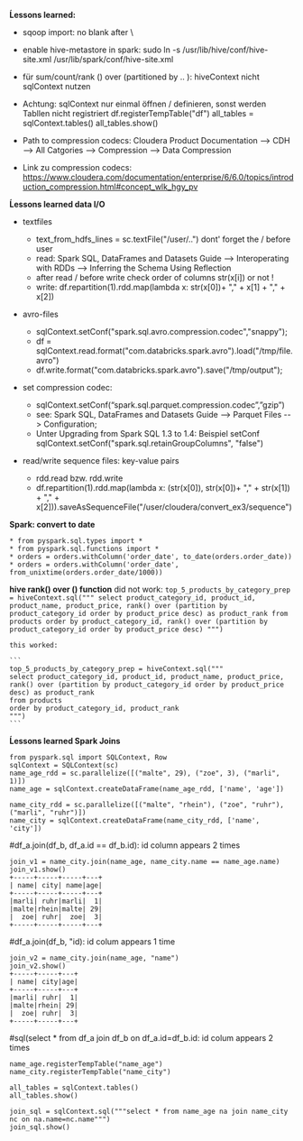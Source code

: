 **Ĺessons learned:**
* sqoop import: no blank after \
* enable hive-metastore in spark: sudo ln -s /usr/lib/hive/conf/hive-site.xml /usr/lib/spark/conf/hive-site.xml
* für sum/count/rank () over (partitioned by .. ): hiveContext nicht sqlContext nutzen
* Achtung: sqlContext nur einmal öffnen / definieren, sonst werden Tabllen nicht registriert
    df.registerTempTable("df")
    all_tables = sqlContext.tables()
    all_tables.show()

* Path to compression codecs: Cloudera Product Documentation --> CDH --> All Catgories --> Compression --> Data Compression 
* Link zu compression codecs: https://www.cloudera.com/documentation/enterprise/6/6.0/topics/introduction_compression.html#concept_wlk_hgy_pv


**Ĺessons learned data I/O** 

* textfiles
    * text_from_hdfs_lines = sc.textFile("/user/..") dont' forget the / before user
    * read: Spark SQL, DataFrames and Datasets Guide --> Interoperating with RDDs --> Inferring the Schema Using Reflection
    * after read / before write check order of columns str(x[i]) or not !
    * write: df.repartition(1).rdd.map(lambda x: str(x[0])+ "," + x[1] + "," + x[2])


* avro-files
    * sqlContext.setConf("spark.sql.avro.compression.codec","snappy");
    * df = sqlContext.read.format("com.databricks.spark.avro").load("/tmp/file.avro")
    * df.write.format("com.databricks.spark.avro").save("/tmp/output");


* set compression codec: 
    * sqlContext.setConf(“spark.sql.parquet.compression.codec”,”gzip”)
    * see: Spark SQL, DataFrames and Datasets Guide --> Parquet Files --> Configuration; 
    * Unter Upgrading from Spark SQL 1.3 to 1.4: Beispiel setConf sqlContext.setConf("spark.sql.retainGroupColumns", "false") 

* read/write sequence files: key-value pairs
    * rdd.read bzw. rdd.write  
    * df.repartition(1).rdd.map(lambda x: (str(x[0]), str(x[0])+ "," + str(x[1]) + "," + x[2])).saveAsSequenceFile("/user/cloudera/convert_ex3/sequence")



**Spark: convert to date**

    * from pyspark.sql.types import * 
    * from pyspark.sql.functions import * 
    * orders = orders.withColumn('order_date', to_date(orders.order_date)) 
    * orders = orders.withColumn('order_date', from_unixtime(orders.order_date/1000)) 


**hive rank() over () function**
    did not work:
    ```
    top_5_products_by_category_prep = hiveContext.sql("""
    select product_category_id, product_id, product_name, product_price, rank() over (partition by product_category_id order by product_price desc) as product_rank
    from products
    order by product_category_id, rank() over (partition by product_category_id order by product_price desc)
    """)
    ```

    this worked:

    ```
    top_5_products_by_category_prep = hiveContext.sql("""
    select product_category_id, product_id, product_name, product_price, rank() over (partition by product_category_id order by product_price desc) as product_rank
    from products
    order by product_category_id, product_rank
    """)
    ```



**Ĺessons learned Spark Joins** 

```
from pyspark.sql import SQLContext, Row
sqlContext = SQLContext(sc)
name_age_rdd = sc.parallelize([("malte", 29), ("zoe", 3), ("marli", 1)])
name_age = sqlContext.createDataFrame(name_age_rdd, ['name', 'age'])

name_city_rdd = sc.parallelize([("malte", "rhein"), ("zoe", "ruhr"), ("marli", "ruhr")])
name_city = sqlContext.createDataFrame(name_city_rdd, ['name', 'city'])
```

#df_a.join(df_b, df_a.id == df_b.id): id column appears 2 times
```
join_v1 = name_city.join(name_age, name_city.name == name_age.name)   
join_v1.show()
+-----+-----+-----+---+                                                         
| name| city| name|age|
+-----+-----+-----+---+
|marli| ruhr|marli|  1|
|malte|rhein|malte| 29|
|  zoe| ruhr|  zoe|  3|
+-----+-----+-----+---+
```

#df_a.join(df_b, "id): id colum appears 1 time
```
join_v2 = name_city.join(name_age, "name")
join_v2.show()
+-----+-----+---+                                                               
| name| city|age|
+-----+-----+---+
|marli| ruhr|  1|
|malte|rhein| 29|
|  zoe| ruhr|  3|
+-----+-----+---+
```

#sql(select * from df_a join df_b on df_a.id=df_b.id: id colum appears 2 times

```
name_age.registerTempTable("name_age")
name_city.registerTempTable("name_city")

all_tables = sqlContext.tables()
all_tables.show()

join_sql = sqlContext.sql("""select * from name_age na join name_city nc on na.name=nc.name""")
join_sql.show()

```








